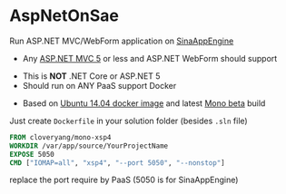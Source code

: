 # AspNetOnSae
Run ASP.NET MVC/WebForm application on [SinaAppEngine](http://www.sinacloud.com/sae.html)  
* Any [ASP.NET MVC 5](http://www.asp.net/mvc/overview/getting-started/introduction/getting-started) or less and ASP.NET WebForm should support
- This is **NOT** .NET Core or ASP.NET 5
- Should run on ANY PaaS support Docker
* Based on [Ubuntu 14.04 docker image](https://github.com/dockerfile/ubuntu) and latest [Mono beta](http://www.mono-project.com/download/beta/) build

Just create `Dockerfile` in your solution folder (besides `.sln` file)
```Dockerfile
FROM cloveryang/mono-xsp4
WORKDIR /var/app/source/YourProjectName
EXPOSE 5050
CMD ["IOMAP=all", "xsp4", "--port 5050", "--nonstop"]
```
replace the port require by PaaS (5050 is for SinaAppEngine)
